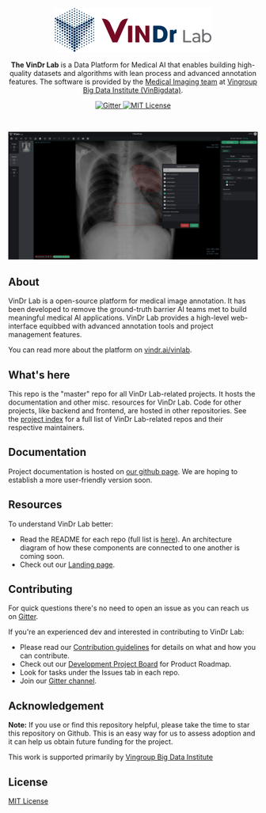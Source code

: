<div align="center">
  <img src="./images/LogoVinDrLab.png"/>
  <p><strong>The VinDr Lab</strong> is a Data Platform for Medical AI that enables building high-quality datasets and algorithms with lean process and advanced annotation features. The software is provided by the <a href="https://vindr.ai/">Medical Imaging team</a> at <a href="https://vinbigdata.org/">Vingroup Big Data Institute (VinBigdata)</a>.</p>
</div>
<p align="center">
  <a href="https://gitter.im/vindr-lab/community?utm_source=badge&utm_medium=badge&utm_campaign=pr-badge">
    <img alt="Gitter" src="https://badges.gitter.im/vindr-lab/community.svg" />
  </a>
  <a href="/">
    <img alt="MIT License" src="https://img.shields.io/badge/license-MIT-blue.svg?style=flat-square" />
  </a>
</p>
<br/>

![Screeshot](./docs/img/vinlab_screenshot.png)
## About

VinDr Lab is a open-source platform for medical image annotation. 
It has been developed to remove the ground-truth barrier AI teams met to build meaningful medical AI applications. 
VinDr Lab provides a high-level web-interface equibbed with advanced annotation tools and project management features.

You can read more about the platform on
[vindr.ai/vinlab](https://vindr.ai/vindr-lab).

## What's here

This repo is the "master" repo for all VinDr Lab-related projects. 
It hosts the documentation and other misc. resources for VinDr Lab. 
Code for other projects, like backend and frontend, are hosted in other repositories. 
See the [project index](https://github.com/vinbigdata-medical/vindr-lab/blob/master/PROJECT-INDEX.md)
for a full list of VinDr Lab-related repos and their respective maintainers.

## Documentation

Project documentation is hosted on
[our github page](https://vinbigdata-medical.github.io/vindr-lab/). We are hoping to
establish a more user-friendly version soon.


## Resources

To understand VinDr Lab better:

* Read the README for each repo (full list is [here](https://github.com/vinbigdata-medical/vindr-lab/blob/master/PROJECT-INDEX.md)). 
An architecture diagram of how these components are connected to one another is coming soon.
* Check out our [Landing page](https://vindr.ai/vinlab).


## Contributing

For quick questions there's no need to open an issue as you can reach us on [Gitter](https://gitter.im/vindr-lab/community).

If you're an experienced dev and interested in contributing to VinDr Lab:

* Please read our [Contribution guidelines](https://github.com/vinbigdata-medical/vindr-lab/blob/master/CONTRIBUTING.md) 
for details on what and how you can contribute.
* Check out our [Development Project Board]() for Product Roadmap.
* Look for tasks under the Issues tab in each repo.
* Join our [Gitter channel](https://gitter.im/vindr-lab/community).

## Acknowledgement

**Note:** If you use or find this repository helpful, please take the time to star this repository on Github. This is an easy way for us to assess adoption and it can help us obtain future funding for the project.

This work is supported primarily by [Vingroup Big Data Institute](http://vinbigdata.org/)
## License

[MIT License](https://github.com/vinbigdata-medical/vindr-lab/blob/master/LICENSE)
